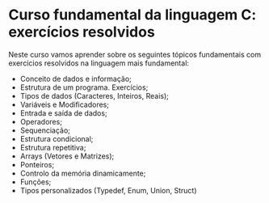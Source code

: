 # Curso fundamental da linguagem C: exercícios resolvidos 
Neste curso vamos aprender sobre os seguintes tópicos fundamentais com exercícios resolvidos na linguagem mais fundamental: 
- Conceito de dados e informação;
- Estrutura de um programa. Exercícios;
- Tipos de dados (Caracteres, Inteiros, Reais); 
- Variáveis e Modificadores;
- Entrada e saída de dados;
- Operadores;
- Sequenciação; 
- Estrutura condicional; 
- Estrutura repetitiva; 
- Arrays (Vetores e Matrizes);
- Ponteiros;
- Controlo da memória dinamicamente;
- Funções;
- Tipos personalizados (Typedef, Enum, Union, Struct)
